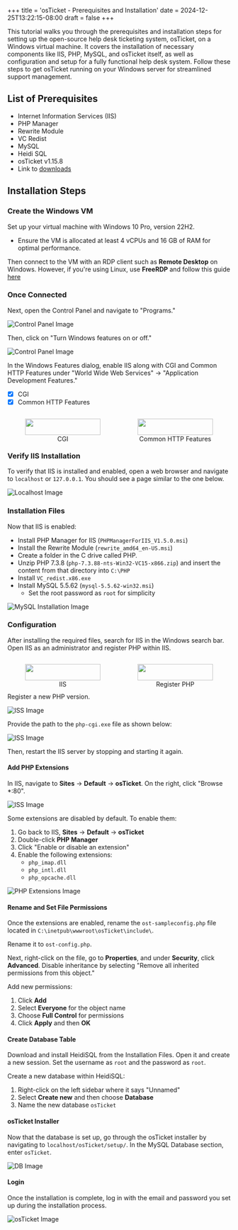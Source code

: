 +++
title = 'osTicket - Prerequisites and Installation'
date = 2024-12-25T13:22:15-08:00
draft = false
+++

This tutorial walks you through the prerequisites and installation steps for
setting up the open-source help desk ticketing system, osTicket, on a Windows
virtual machine. It covers the installation of necessary components like IIS,
PHP, MySQL, and osTicket itself, as well as configuration and setup for a fully
functional help desk system. Follow these steps to get osTicket running on your
Windows server for streamlined support management.

## List of Prerequisites

- Internet Information Services (IIS)
- PHP Manager
- Rewrite Module
- VC Redist
- MySQL
- Heidi SQL
- osTicket v1.15.8
- Link to [downloads](https://drive.google.com/drive/u/0/folders/1APMfNyfNzcxZC6EzdaNfdZsUwxWYChf6)

## Installation Steps

### Create the Windows VM

Set up your virtual machine with Windows 10 Pro, version 22H2.

- Ensure the VM is allocated at least 4 vCPUs and 16 GB of RAM for optimal
  performance.

Then connect to the VM with an RDP client such as **Remote Desktop** on Windows.
However, if you're using Linux, use **FreeRDP** and follow this guide [here](./../../../posts/connect-to-windows-with-freerdp/)

### Once Connected

Next, open the Control Panel and navigate to "Programs."

![Control Panel Image](https://i.imgur.com/4kGLGVk.png "Control Panel")

Then, click on "Turn Windows features on or off."

![Control Panel Image](https://i.imgur.com/yP75Tb7.png "Turn Windows features on or off")

In the Windows Features dialog, enable IIS along with CGI and Common HTTP
Features under "World Wide Web Services" -> "Application Development Features."

- [x] CGI
- [x] Common HTTP Features

<div style="display: flex; justify-content: space-between; gap: 4px;">
  <figure style="width: 50%; text-align: center;">
    <img src="https://i.imgur.com/MgOv3du.png" style="width: 100%;" />
    <figcaption>CGI</figcaption>
  </figure>
  <figure style="width: 50%; text-align: center;">
    <img src="https://i.imgur.com/6xqC8oy.png" style="width: 100%;" />
    <figcaption>Common HTTP Features</figcaption>
  </figure>
</div>

### Verify IIS Installation

To verify that IIS is installed and enabled, open a web browser and navigate
to `localhost` or `127.0.0.1`. You should see a page similar to the one below.

![Localhost Image](https://i.imgur.com/RrJjNtY.png "localhost (127.0.0.1)")

### Installation Files

Now that IIS is enabled:

- Install PHP Manager for IIS (`PHPManagerForIIS_V1.5.0.msi`)
- Install the Rewrite Module (`rewrite_amd64_en-US.msi`)
- Create a folder in the C drive called PHP.
- Unzip PHP 7.3.8 (`php-7.3.88-nts-Win32-VC15-x866.zip`) and insert the content
  from that directory into `C:\PHP`
- Install `VC_redist.x86.exe`
- Install MySQL 5.5.62 (`mysql-5.5.62-win32.msi`)
  - Set the root password as `root` for simplicity

![MySQL Installation Image](https://i.imgur.com/QJDVQ59.png "MySQL Installation")

### Configuration

After installing the required files, search for IIS in the Windows search bar.
Open IIS as an administrator and register PHP within IIS.

<div style="display: flex; justify-content: space-between; gap: 4px;">
  <figure style="width: 50%; text-align: center;">
    <img src="https://i.imgur.com/hglUQos.png" style="width: 100%;" />
    <figcaption>IIS</figcaption>
  </figure>
  <figure style="width: 50%; text-align: center;">
    <img src="https://i.imgur.com/4lrGcYv.png" style="width: 100%;" />
    <figcaption>Register PHP</figcaption>
  </figure>
</div>

Register a new PHP version.

![ISS Image](https://i.imgur.com/QwLJEVZ.png)

Provide the path to the `php-cgi.exe` file as shown below:

![ISS Image](https://i.imgur.com/75j8M0p.png "Provide path")

Then, restart the IIS server by stopping and starting it again.

#### Add PHP Extensions

In IIS, navigate to **Sites** -> **Default** -> **osTicket**. On the right,
click "Browse \*:80".

![ISS Image](https://i.imgur.com/C0bg2lW.png)

Some extensions are disabled by default. To enable them:

1. Go back to IIS, **Sites** -> **Default** -> **osTicket**
2. Double-click **PHP Manager**
3. Click "Enable or disable an extension"
4. Enable the following extensions:
   - `php_imap.dll`
   - `php_intl.dll`
   - `php_opcache.dll`

![PHP Extensions Image](https://i.imgur.com/Mu25QU5.png)

#### Rename and Set File Permissions

Once the extensions are enabled, rename the `ost-sampleconfig.php` file located
in `C:\inetpub\wwwroot\osTicket\include\`.

Rename it to `ost-config.php`.

Next, right-click on the file, go to **Properties**, and under **Security**,
click **Advanced**. Disable inheritance by selecting "Remove all inherited
permissions from this object."

Add new permissions:

1. Click **Add**
2. Select **Everyone** for the object name
3. Choose **Full Control** for permissions
4. Click **Apply** and then **OK**

#### Create Database Table

Download and install HeidiSQL from the Installation Files. Open it and create a
new session. Set the username as `root` and the password as `root`.

Create a new database within HeidiSQL:

1. Right-click on the left sidebar where it says "Unnamed"
2. Select **Create new** and then choose **Database**
3. Name the new database `osTicket`

#### osTicket Installer

Now that the database is set up, go through the osTicket installer by navigating
to `localhost/osTicket/setup/`. In the MySQL Database section, enter `osTicket`.

![DB Image](https://i.imgur.com/qGFGWHZ.png "osTicket Installer DB settings")

#### Login

Once the installation is complete, log in with the email and password you set up
during the installation process.

![osTicket Image](https://i.imgur.com/K11bfSb.png "http://localhost/osTicket/scp/login.php")
